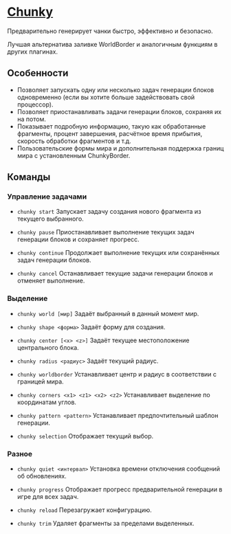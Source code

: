 # [Chunky](https://www.spigotmc.org/resources/chunky.81534/)

Предварительно генерирует чанки быстро, эффективно и безопасно.

Лучшая альтернатива заливке WorldBorder и аналогичным функциям в других плагинах.

## Особенности

- Позволяет запускать одну или несколько задач генерации блоков одновременно (если вы хотите больше задействовать свой процессор).
- Позволяет приостанавливать задачи генерации блоков, сохраняя их на потом.
- Показывает подробную информацию, такую как обработанные фрагменты, процент завершения, расчётное время прибытия, скорость обработки фрагментов и т.д.
- Пользовательские формы мира и дополнительная поддержка границ мира с установленным ChunkyBorder.

## Команды

### Управление задачами

- `chunky start` Запускает задачу создания нового фрагмента из текущего выбранного.

- `chunky pause` Приостанавливает выполнение текущих задач генерации блоков и сохраняет прогресс.

- `chunky continue` Продолжает выполнение текущих или сохранённых задач генерации блоков.

- `chunky cancel` Останавливает текущие задачи генерации блоков и отменяет выполнение.

### Выделение

- `chunky world [мир]` Задаёт выбранный в данный момент мир.

- `chunky shape <форма>` Задаёт форму для создания.

- `chunky center [<x> <z>]` Задаёт текущее местоположение центрального блока.

- `chunky radius <радиус>` Задаёт текущий радиус.

- `chunky worldborder` Устанавливает центр и радиус в соответствии с границей мира.

- `chunky corners <x1> <z1> <x2> <z2>` Устанавливает выделение по координатам углов.

- `chunky pattern <pattern>` Устанавливает предпочтительный шаблон генерации.

- `chunky selection` Отображает текущий выбор.

### Разное

- `chunky quiet <интервал>` Установка времени отключения сообщений об обновлениях.

- `chunky progress` Отображает прогресс предварительной генерации в игре для всех задач.

- `chunky reload` Перезагружает конфигурацию.

- `chunky trim` Удаляет фрагменты за пределами выделенных.
